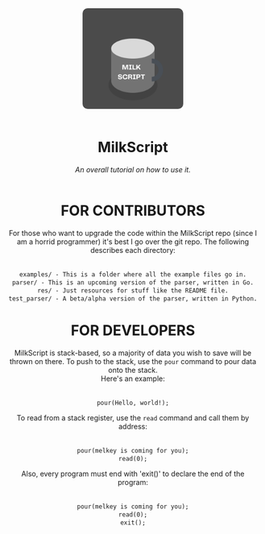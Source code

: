 <div align="center">
<img src="res/MILK%20SCRIPT.png" width=200 height=200 alt="milkscript logo" style="border-radius: 10px;">
<br><br>
<h1>MilkScript</h1>
<i>An overall tutorial on how to use it.</i>
<br><br>
<h1>FOR CONTRIBUTORS</h1>
For those who want to upgrade the code within the
MilkScript repo (since I am a horrid programmer)
it's best I go over the git repo. The following
describes each directory:<br><br>


    examples/ - This is a folder where all the example files go in.
    parser/ - This is an upcoming version of the parser, written in Go.
    res/ - Just resources for stuff like the README file.
    test_parser/ - A beta/alpha version of the parser, written in Python.


<h1>FOR DEVELOPERS</h1>
MilkScript is stack-based, so a majority
of data you wish to save will be thrown
on there. To push to the stack, use the
<code>pour</code> command to pour data
onto the stack.<br>Here's an example:<br><br>


    pour(Hello, world!);


To read from a stack register, use the <code>read</code>
command and call them by address:<br><br>


    pour(melkey is coming for you);
    read(0);


Also, every program must end with 'exit()' to declare the
end of the program:<br><br>


    pour(melkey is coming for you);
    read(0);
    exit();


</div>
